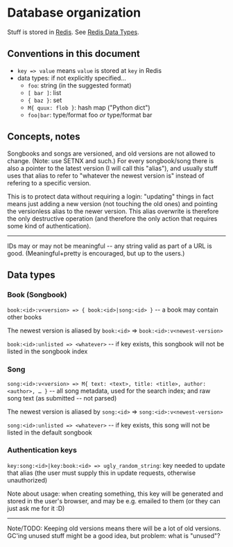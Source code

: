 Database organization
=====================

Stuff is stored in [Redis](http://redis.io/). See [Redis Data Types](http://redis.io/topics/data-types-intro).

Conventions in this document
----------------------------

- `key => value` means `value` is stored at `key` in Redis
- data types: if not explicitly specified…
  - `foo`: string (in the suggested format)
  - `[ bar ]`: list
  - `{ baz }`: set
  - `M{ quux: flob }`: hash map ("Python dict")
  - `foo|bar`: type/format foo *or* type/format bar

Concepts, notes
---------------

Songbooks and songs are versioned, and old versions are not allowed to change. (Note: use SETNX and such.) For every songbook/song there is also a pointer to the latest version (I will call this "alias"), and usually stuff uses that alias to refer to "whatever the newest version is" instead of refering to a specific version.

This is to protect data without requiring a login: "updating" things in fact means just adding a new version (not touching the old ones) and pointing the versionless alias to the newer version. This alias overwrite is therefore the only destructive operation (and therefore the only action that requires some kind of authentication).

--------------------------------------------------------------------------------

IDs may or may not be meaningful -- any string valid as part of a URL is good. (Meaningful+pretty is encouraged, but up to the users.)

Data types
----------

### Book (Songbook)

`book:<id>:v<version> => { book:<id>|song:<id> }` -- a book may contain other books

The newest version is aliased by `book:<id>` => `book:<id>:v<newest-version>`

`book:<id>:unlisted => <whatever>` -- if key exists, this songbook will not be listed in the songbook index

### Song

`song:<id>:v<version> => M{ text: <text>, title: <title>, author: <author>, … }` -- all song metadata, used for the search index; and raw song text (as submitted -- not parsed)

The newest version is aliased by `song:<id>` => `song:<id>:v<newest-version>`

`song:<id>:unlisted => <whatever>` -- if key exists, this song will not be listed in the default songbook

### Authentication keys

`key:song:<id>|key:book:<id> => ugly_random_string`: key needed to update that alias (the user must supply this in update requests, otherwise unauthorized)

Note about usage: when creating something, this key will be generated and stored in the user's browser, and may be e.g. emailed to them (or they can just ask me for it :D)

--------------------------------------------------------------------------------

Note/TODO: Keeping old versions means there will be a lot of old versions. GC'ing unused stuff might be a good idea, but problem: what is "unused"?
